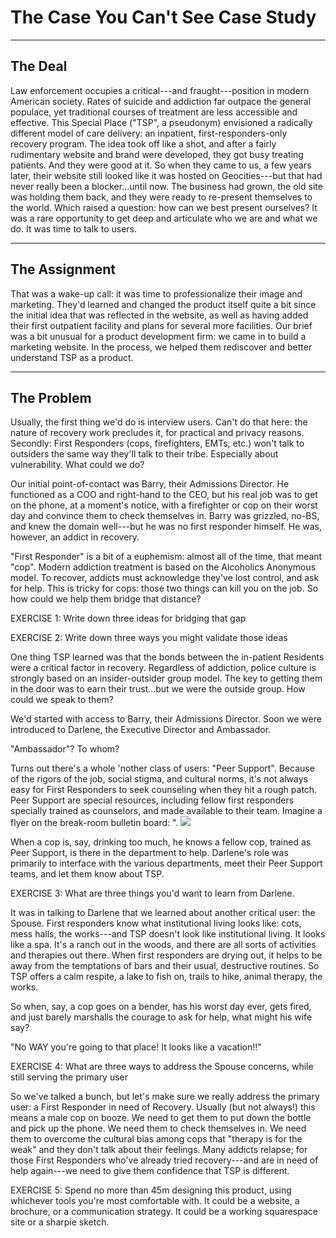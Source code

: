 # The Case You Can't See Case Study

---

## The Deal

Law enforcement occupies a critical---and fraught---position in modern American society. Rates of suicide and addiction far outpace the general populace, yet traditional courses of treatment are less accessible and effective. This Special Place ("TSP", a pseudonym) envisioned a radically different model of care delivery: an inpatient, first-responders-only recovery program. The idea took off like a shot, and after a fairly rudimentary website and brand were developed, they got busy treating patients. And they were good at it. So when they came to us, a few years later, their website still looked like it was hosted on Geocities---but that had never really been a blocker...until now. The business had grown, the old site was holding them back, and they were ready to re-present themselves to the world. Which raised a question: how can we best present ourselves? It was a rare opportunity to get deep and articulate who we are and what we do. It was time to talk to users.

---

## The Assignment

That was a wake-up call: it was time to professionalize their image and marketing. They'd learned and changed the product itself quite a bit since the initial idea that was reflected in the website, as well as having added their first outpatient facility and plans for several more facilities. Our brief was a bit unusual for a product development firm: we came in to build a marketing website. In the process, we helped them rediscover and better understand TSP as a product.

---

The Problem
-----------

Usually, the first thing we'd do is interview users. Can't do that here: the nature of recovery work precludes it, for practical and privacy reasons. Secondly: First Responders (cops, firefighters, EMTs, etc.) won't talk to outsiders the same way they'll talk to their tribe. Especially about vulnerability. What could we do?

Our initial point-of-contact was Barry, their Admissions Director. He functioned as a COO and right-hand to the CEO, but his real job was to get on the phone, at a moment's notice, with a firefighter or cop on their worst day and convince them to check themselves in. Barry was grizzled, no-BS, and knew the domain well---but he was no first responder himself. He was, however, an addict in recovery.

"First Responder" is a bit of a euphemism: almost all of the time, that meant "cop". Modern addiction treatment is based on the Alcoholics Anonymous model. To recover, addicts must acknowledge they've lost control, and ask for help. This is tricky for cops: those two things can kill you on the job. So how could we help them bridge that distance?

EXERCISE 1: Write down three ideas for bridging that gap

EXERCISE 2: Write down three ways you might validate those ideas

One thing TSP learned was that the bonds between the in-patient Residents were a critical factor in recovery. Regardless of addiction, police culture is strongly based on an insider-outsider group model. The key to getting them in the door was to earn their trust...but we were the outside group. How could we speak to them?

We'd started with access to Barry, their Admissions Director. Soon we were introduced to Darlene, the Executive Director and Ambassador.

"Ambassador"? To whom?

Turns out there's a whole 'nother class of users: "Peer Support". Because of the rigors of the job, social stigma, and cultural norms, it's not always easy for First Responders to seek counseling when they hit a rough patch. Peer Support are special resources, including fellow first responders specially trained as counselors, and made available to their team. Imagine a flyer on the break-room bulletin board: ". ![](https://lh3.googleusercontent.com/vpmMvltJ_GYqq1ISUURgHpRYKB1hdjLWvr3d111GvAAnvwh3kHt57e1p5wPMvPSGyBrsoVIWFI2xVLsVQvdOQE0Z1TL2N9nPKSi_-kYk9MpnNKTsAK2A2V5FE5LWtr-i0umm0djX)

When a cop is, say, drinking too much, he knows a fellow cop, trained as Peer Support, is there in the department to help. Darlene's role was primarily to interface with the various departments, meet their Peer Support teams, and let them know about TSP.

EXERCISE 3: What are three things you'd want to learn from Darlene.

It was in talking to Darlene that we learned about another critical user: the Spouse. First responders know what institutional living looks like: cots, mess halls, the works---and TSP doesn't look like institutional living. It looks like a spa. It's a ranch out in the woods, and there are all sorts of activities and therapies out there. When first responders are drying out, it helps to be away from the temptations of bars and their usual, destructive routines. So TSP offers a calm respite, a lake to fish on, trails to hike, animal therapy, the works.

So when, say, a cop goes on a bender, has his worst day ever, gets fired, and just barely marshalls the courage to ask for help, what might his wife say?

"No WAY you're going to that place! It looks like a vacation!!"

EXERCISE 4: What are three ways to address the Spouse concerns, while still serving the primary user

So we've talked a bunch, but let's make sure we really address the primary user: a First Responder in need of Recovery. Usually (but not always!) this means a male cop on booze. We need to get them to put down the bottle and pick up the phone. We need them to check themselves in. We need them to overcome the cultural bias among cops that "therapy is for the weak" and they don't talk about their feelings. Many addicts relapse; for those First Responders who've already tried recovery---and are in need of help again---we need to give them confidence that TSP is different.

EXERCISE 5: Spend no more than 45m designing this product, using whichever tools you're most comfortable with. It could be a website, a brochure, or a communication strategy. It could be a working squarespace site or a sharpie sketch.

